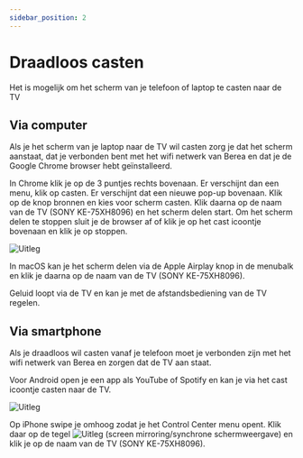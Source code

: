 ```yaml
---
sidebar_position: 2
---
```


# Draadloos casten

Het is mogelijk om het scherm van je telefoon of laptop te casten naar de TV

## Via computer
Als je het scherm van je laptop naar de TV wil casten zorg je dat het scherm aanstaat, dat je verbonden bent met het wifi netwerk van Berea en dat je de Google Chrome browser hebt geïnstalleerd. 

In Chrome klik je op de 3 puntjes rechts bovenaan. Er verschijnt dan een menu, klik op casten. Er verschijnt dat een nieuwe pop-up bovenaan. Klik op de knop bronnen en kies voor scherm casten. Klik daarna op de naam van de TV (SONY KE-75XH8096) en het scherm delen start. Om het scherm delen te stoppen sluit je de browser af of klik je op het cast icoontje bovenaan en klik je op stoppen.

![Uitleg](/img/handleiding/castenpc.png)

In macOS kan je het scherm delen via de Apple Airplay knop in de menubalk en klik je daarna op de naam van de TV (SONY KE-75XH8096).

Geluid loopt via de TV en kan je met de afstandsbediening van de TV regelen.

## Via smartphone

Als je draadloos wil casten vanaf je telefoon moet je verbonden zijn met het wifi netwerk van Berea en zorgen dat de TV aan staat.

Voor Android open je een app als YouTube of Spotify en kan je via het cast icoontje casten naar de TV.

![Uitleg](/img/handleiding/castensmartphone.png)

Op iPhone swipe je omhoog zodat je het Control Center menu opent. Klik daar op de tegel ![Uitleg](/img/handleiding/castensmartphoneknop.png) (screen mirroring/synchrone schermweergave) en klik je op de naam van de TV (SONY KE-75XH8096).
